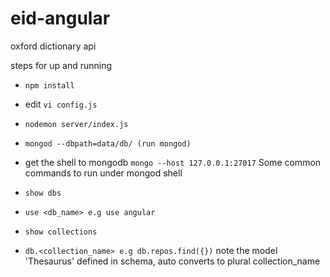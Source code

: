 # eid-angular
oxford dictionary api



steps for up and running

* `npm install`
* edit `vi config.js`
* `nodemon server/index.js`
* `mongod --dbpath=data/db/ (run mongod)`
* get the shell to mongodb  `mongo --host 127.0.0.1:27017` Some common commands to run under mongod shell

* `show dbs`
* `use <db_name> e.g use angular`
* `show collections`
* `db.<collection_name> e.g db.repos.find({})` note the model 'Thesaurus' defined in schema, auto converts to plural collection_name

```
